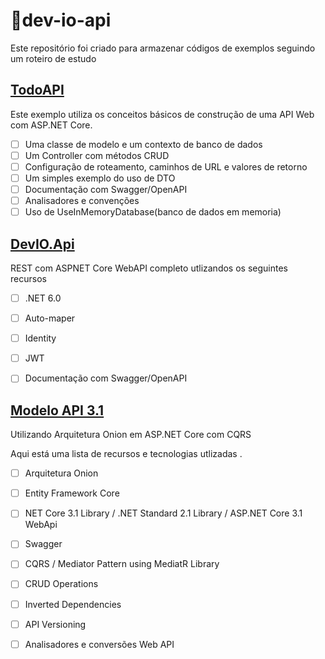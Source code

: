 # 📑dev-io-api
Este repositório foi criado para armazenar códigos de exemplos seguindo um roteiro de estudo

## [TodoAPI](https://github.com/mrbol/dev-io-api/tree/master/TodoApi)
Este exemplo utiliza os conceitos básicos de construção de uma API Web com ASP.NET Core.

- [ ] Uma classe de modelo e um contexto de banco de dados
- [ ] Um Controller com métodos CRUD
- [ ] Configuração de roteamento, caminhos de URL e valores de retorno
- [ ] Um simples exemplo do uso de DTO
- [ ] Documentação com Swagger/OpenAPI
- [ ] Analisadores e convenções
- [ ] Uso de UseInMemoryDatabase(banco de dados em memoria) 

## [DevIO.Api](https://github.com/mrbol/dev-io-api/tree/master/DevIO.Api)

REST com ASPNET Core WebAPI completo utlizandos os seguintes recursos

- [ ] .NET 6.0
- [ ] Auto-maper
- [ ] Identity
- [ ] JWT
- [ ] Documentação com Swagger/OpenAPI


##  [Modelo API 3.1](https://github.com/mrbol/dev-io-api/tree/master/ModeloApi3_1/Solution1)

Utilizando Arquitetura Onion em ASP.NET Core com CQRS

Aqui está uma lista de recursos e tecnologias utlizadas .

- [ ] Arquitetura Onion
- [ ] Entity Framework Core
- [ ] NET Core 3.1 Library / .NET Standard 2.1 Library / ASP.NET Core 3.1 WebApi
- [ ] Swagger
- [ ] CQRS / Mediator Pattern using MediatR Library
- [ ] CRUD Operations
- [ ] Inverted Dependencies
- [ ] API Versioning
- [ ] Analisadores e conversões Web API


